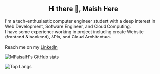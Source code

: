 ### 
<h2 align="center">Hi there 👋, Maish Here</h2>
I'm a tech-enthusiastic computer engineer student with a deep interest in Web Development, Software Engineer, and Cloud Computing. <br>
I have some experience working in project including create Website (frontend & backend), APIs, and Cloud Architecture.

<br>

<br>
Reach me on my <a href="https://www.linkedin.com/in/mfaisalhidayatullah/">LinkedIn</a><br>

![MFaisalH's GitHub stats](https://github-readme-stats.vercel.app/api?username=mfaisalh12&show_icons=true&theme=transparent)

![Top Langs](https://github-readme-stats.vercel.app/api/top-langs/?username=mfaisalh12&layout=compact&theme=transparent)
